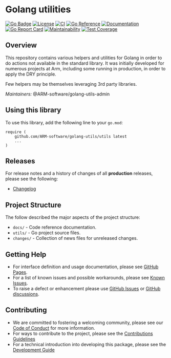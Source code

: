 <!--
Copyright (C) 2020-2021 Arm Limited or its affiliates and Contributors. All rights reserved.
SPDX-License-Identifier: Apache-2.0
-->
# Golang utilities

[![Go Badge](https://img.shields.io/badge/go-v1.16-blue)](https://golang.org/)
[![License](https://img.shields.io/badge/License-Apache%202.0-blue.svg)](https://opensource.org/licenses/Apache-2.0)
[![CI](https://github.com/ARM-software/golang-utils/actions/workflows/ci.yml/badge.svg)](https://github.com/ARM-software/golang-utils/actions/workflows/ci.yml)
[![Go Reference](https://pkg.go.dev/badge/github.com/ARM-software/golang-utils/utils.svg)](https://pkg.go.dev/github.com/ARM-software/golang-utils/utils)
[![Documentation](https://badgen.net/badge/Documentation/GitHub%20Pages/blue?icon=github)](https://arm-software.github.io/golang-utils)
[![Go Report Card](https://goreportcard.com/badge/github.com/ARM-software/golang-utils)](https://goreportcard.com/report/github.com/ARM-software/golang-utils)
[![Maintainability](https://api.codeclimate.com/v1/badges/dbe25c45c2756142fd08/maintainability)](https://codeclimate.com/github/ARM-software/golang-utils/maintainability)
[![Test Coverage](https://api.codeclimate.com/v1/badges/dbe25c45c2756142fd08/test_coverage)](https://codeclimate.com/github/ARM-software/golang-utils/test_coverage)

## Overview
 
This repository contains various helpers and utilities for Golang in order to do actions not available in the standard library.
It was initially developed for numerous projects at Arm, including some running in production, in order to apply the DRY principle.

Few helpers may be themselves leveraging 3rd party libraries.
 
*Maintainers:* @ARM-software/golang-utils-admin 
 
## Using this library

To use this library, add the following line to your `go.mod`:
```
require (
    github.com/ARM-software/golang-utils/utils latest
    ...
)
```


## Releases

For release notes and a history of changes of all **production** releases, please see the following:

- [Changelog](CHANGELOG.md)

## Project Structure

The follow described the major aspects of the project structure:

- `docs/` - Code reference documentation.
- `utils/` - Go project source files.
- `changes/` - Collection of news files for unreleased changes.


## Getting Help

- For interface definition and usage documentation, please see [GitHub Pages](https://arm-software.github.io/golang-utils).
- For a list of known issues and possible workarounds, please see [Known Issues](KNOWN_ISSUES.md).
- To raise a defect or enhancement please use [GitHub Issues](https://github.com/ARM-software/golang-utils/issues) or [GitHub discussions](https://github.com/ARM-software/golang-utils/discussions).

## Contributing

- We are committed to fostering a welcoming community, please see our
  [Code of Conduct](CODE_OF_CONDUCT.md) for more information.
- For ways to contribute to the project, please see the [Contributions Guidelines](CONTRIBUTING.md)
- For a technical introduction into developing this package, please see the [Development Guide](DEVELOPMENT.md)




